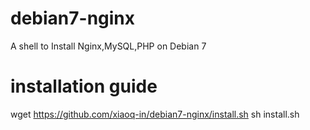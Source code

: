 debian7-nginx
=============

A shell to Install Nginx,MySQL,PHP on Debian 7

installation guide
==================

wget https://github.com/xiaoq-in/debian7-nginx/install.sh
sh install.sh
